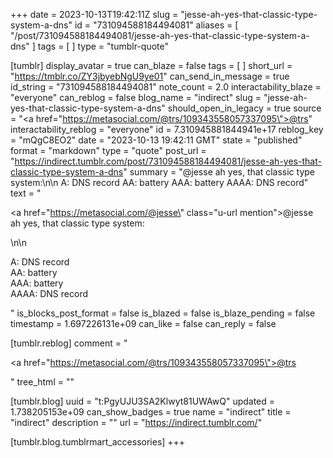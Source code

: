 +++
date = 2023-10-13T19:42:11Z
slug = "jesse-ah-yes-that-classic-type-system-a-dns"
id = "731094588184494081"
aliases = [ "/post/731094588184494081/jesse-ah-yes-that-classic-type-system-a-dns" ]
tags = [ ]
type = "tumblr-quote"

[tumblr]
display_avatar = true
can_blaze = false
tags = [ ]
short_url = "https://tmblr.co/ZY3jbyebNgU9ye01"
can_send_in_message = true
id_string = "731094588184494081"
note_count = 2.0
interactability_blaze = "everyone"
can_reblog = false
blog_name = "indirect"
slug = "jesse-ah-yes-that-classic-type-system-a-dns"
should_open_in_legacy = true
source = "<a href=\"https://metasocial.com/@trs/109343558057337095\">@trs</a>"
interactability_reblog = "everyone"
id = 7.310945881844941e+17
reblog_key = "mQgC8EO2"
date = "2023-10-13 19:42:11 GMT"
state = "published"
format = "markdown"
type = "quote"
post_url = "https://indirect.tumblr.com/post/731094588184494081/jesse-ah-yes-that-classic-type-system-a-dns"
summary = "@jesse ah yes, that classic type system:\n\n A: DNS record AA: battery AAA: battery AAAA: DNS record"
text = "<p><a href=\"https://metasocial.com/@jesse\" class=\"u-url mention\">@<span>jesse</span></a> ah yes, that classic type system:</p>\n\n<p>A: DNS record<br/>AA: battery<br/>AAA: battery<br/>AAAA: DNS record</p>"
is_blocks_post_format = false
is_blazed = false
is_blaze_pending = false
timestamp = 1.697226131e+09
can_like = false
can_reply = false

[tumblr.reblog]
comment = "<p><a href=\"https://metasocial.com/@trs/109343558057337095\">@trs</a></p>"
tree_html = ""

[tumblr.blog]
uuid = "t:PgyUJU3SA2Klwyt81UWAwQ"
updated = 1.738205153e+09
can_show_badges = true
name = "indirect"
title = "indirect"
description = ""
url = "https://indirect.tumblr.com/"

[tumblr.blog.tumblrmart_accessories]
+++
